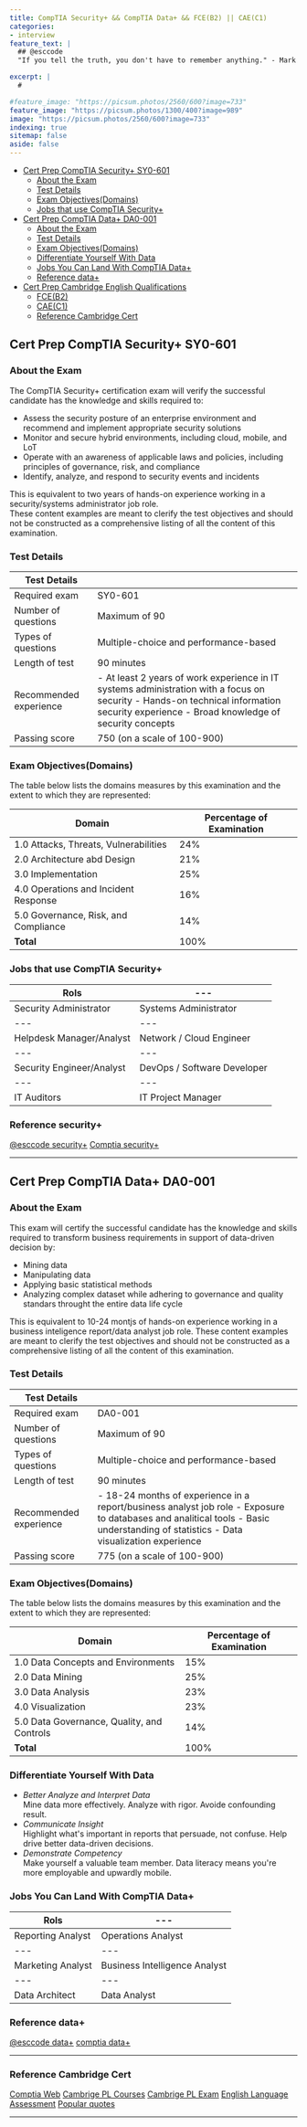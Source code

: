 ```yaml
---
title: CompTIA Security+ && CompTIA Data+ && FCE(B2) || CAE(C1)
categories:
- interview
feature_text: |
  ## @esccode
  "If you tell the truth, you don't have to remember anything." - Mark Twain

excerpt: |
  # 

#feature_image: "https://picsum.photos/2560/600?image=733"
feature_image: "https://picsum.photos/1300/400?image=989"
image: "https://picsum.photos/2560/600?image=733"
indexing: true
sitemap: false
aside: false
---
```


- [Cert Prep CompTIA Security+ SY0-601](#cert-prep-comptia-security-sy0-601)
  - [About the Exam](#about-the-exam)
  - [Test Details](#test-details)
  - [Exam Objectives(Domains)](#exam-objectivesdomains)
  - [Jobs that use CompTIA Security+](#jobs-that-use-comptia-security)
- [Cert Prep CompTIA Data+ DA0-001](#cert-prep-comptia-data-da0-001)
  - [About the Exam](#about-the-exam-1)
  - [Test Details](#test-details-1)
  - [Exam Objectives(Domains)](#exam-objectivesdomains-1)
  - [Differentiate Yourself With Data](#differentiate-yourself-with-data)
  - [Jobs You Can Land With CompTIA Data+](#jobs-you-can-land-with-comptia-data)
  - [Reference data+](#reference-data)
- [Cert Prep Cambridge English Qualifications](#cert-prep-cambridge-english-qualifications)
  - [FCE(B2)](#fceb2)
  - [CAE(C1)](#caec1)
  - [Reference Cambridge Cert](#reference-cambridge-cert)

## Cert Prep CompTIA Security+ SY0-601

### About the Exam

The CompTIA Security+ certification exam will verify the successful candidate has the knowledge and skills required to:

- Assess the security posture of an enterprise environment and recommend and implement appropriate security solutions
- Monitor and secure hybrid environments, including cloud, mobile, and LoT
- Operate with an awareness of applicable laws and policies, including principles of governance, risk, and compliance
- Identify, analyze, and respond to security events and incidents

This is equivalent to two years of hands-on experience working in a security/systems administrator job role.  
These content examples are meant to clerify the test objectives and should not be constructed as a comprehensive listing of all the content of this examination.

### Test Details

| Test Details | |  
|---|---|  
| Required exam | SY0-601 |  
| Number of questions | Maximum of 90 |  
| Types of questions | Multiple-choice and performance-based |  
| Length of test | 90 minutes |  
| Recommended experience | - At least 2 years of work experience in IT systems administration with a focus on security - Hands-on technical information security experience - Broad knowledge of security concepts |  
| Passing score | 750 (on a scale of 100-900) |  

### Exam Objectives(Domains)

The table below lists the domains measures by this examination and the extent to which they are represented:  

| **Domain**| **Percentage of Examination** |  
|---|---|  
| 1.0 Attacks, Threats, Vulnerabilities | 24%  |  
| 2.0 Architecture abd Design | 21%  |  
| 3.0 Implementation | 25%  |  
| 4.0 Operations and Incident Response | 16%  |  
| 5.0 Governance, Risk, and Compliance | 14%  |  
| **Total** | 100% |  

### Jobs that use CompTIA Security+

| Rols|---|
|---|---|
| Security Administrator| Systems Administrator |  
|---|---|  
| Helpdesk Manager/Analyst | Network / Cloud Engineer |  
|---|---|  
| Security Engineer/Analyst | DevOps / Software Developer |  
|---|---|  
| IT Auditors | IT Project Manager |  

### Reference security+

[@esccode security+](https://esccode.pl/cyber/2023/08/13/csd/)
[Comptia security+](https://www.comptia.org/certifications/security)


---

## Cert Prep CompTIA Data+ DA0-001

### About the Exam  

This exam will certify the successful candidate has the knowledge and skills required to transform business requirements in support of data-driven decision by:

- Mining data
- Manipulating data
- Applying basic statistical methods
- Analyzing complex dataset while adhering to governance and quality standars throught the entire data life cycle

This is equivalent to 10-24 montjs of hands-on experience working in a business inteligence report/data analyst job role. These content examples are meant to clerify the test objectives and should not be constructed as a comprehensive listing of all the content of this examination.  

### Test Details

| Test Details | |  
|---|---|  
| Required exam | DA0-001 |  
| Number of questions | Maximum of 90 |  
| Types of questions | Multiple-choice and performance-based |  
| Length of test | 90 minutes |  
| Recommended experience | - 18-24 months of experience in a report/business analyst job role - Exposure to databases and analitical tools - Basic understanding of statistics - Data visualization experience |  
| Passing score | 775 (on a scale of 100-900) |

### Exam Objectives(Domains)

The table below lists the domains measures by this examination and the extent to which they are represented:  

| **Domain**| **Percentage of Examination** |  
|---|---|  
| 1.0 Data Concepts and Environments | 15%  |  
| 2.0 Data Mining | 25%  |  
| 3.0 Data Analysis | 23%  |  
| 4.0 Visualization | 23%  |  
| 5.0 Data Governance, Quality, and Controls | 14%  |  
| **Total** | 100% |

### Differentiate Yourself With Data

- *Better Analyze and Interpret Data*  
Mine data more effectively. Analyze with rigor. Avoide confounding result.
- *Communicate Insight*  
Highlight what's important in reports that persuade, not confuse. Help drive better data-driven decisions.
- *Demonstrate Competency*  
Make yourself a valuable team member. Data literacy means you're more employable and upwardly mobile.

### Jobs You Can Land With CompTIA Data+

| Rols|---|
|---|---|  
| Reporting Analyst| Operations Analyst |  
|---|---|  
| Marketing Analyst | Business Intelligence Analyst |  
|---|---|  
| Data Architect | Data Analyst |

### Reference data+

[@esccode data+](https://esccode.github.io/data/2023/08/12/cdd/)
[comptia data+](https://www.comptia.org/certifications/data)

---
<!-- start
## Cert Prep Cambridge English Qualifications

| Examination | Council of Europe Framework Level | UK National Qualifications Framework Level |  
|---|---|  
| CPE (Certificate of Proficiency in English) | C2 | 3 |  
| CAE (Certificate in Advanced English) | C1 | 2 |  
| FCE (First Certificate in English) | B2 | 1 |  
| PET (Preliminary English Test) | B2 | Entry 3 |  
| KET (Key English Test) | A2 | Entry 2 |  

### FCE(B2)

| Key facts | |
|---|---|
| CEFR level: | B2 |  
| Scale score: | 160-179 |  
| Test format: | Computer or paper-based |  
| No. of papers: | 4 |  
| Exam length: | About 3.5 hours |

### CAE(C1)

| Key facts | |
|---|---|
| CEFR level: | C1 |  
| Scale score: | 180-199 |  
| Test format: | Computer or paper-based |  
| No. of papers: | 4 |  
| Exam length: | About 4 hours |  
end-->

### Reference Cambridge Cert

[Comptia Web](https://www.comptia.org/certifications)
[Cambrige PL Courses](https://cambridge.pl/cennik/)
[Cambrige PL Exam](http://egzaminy-cambridge.pl/cennik-egzaminow/)
[English Language Assessment](https://www.cambridgeenglish.org/)
[Popular quotes](https://www.goodreads.com/quotes)

---
